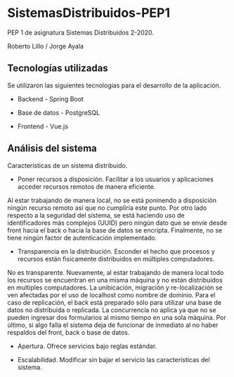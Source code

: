 # SistemasDistribuidos-PEP1
PEP 1 de asignatura Sistemas Distribuidos 2-2020.

Roberto Lillo / Jorge Ayala

## Tecnologías utilizadas

Se utilizaron las siguientes tecnologías para el desarrollo de la aplicación.

- Backend - Spring Boot

- Base de datos - PostgreSQL

- Frontend - Vue.js

## Análisis del sistema

Características de un sistema distribuido.

- Poner recursos a disposición.
Facilitar a los usuarios y aplicaciones acceder recursos remotos de manera eficiente.

Al estar trabajando de manera local, no se está poninendo a disposición ningún recurso remoto así que no cumpliría este punto. Por otro lado respecto a la seguridad del sistema, se está haciendo uso de identificadores más complejos (UUID) pero ningún dato que se envíe desde front hacia el back o hacia la base de datos se encripta. Finalmente, no se tiene ningún factor de autenticación implementado.

- Transparencia en la distribución.
 Esconder el hecho que procesos y recursos están fisicamente distribuidos en múltiples computadores.
 
No es transparente. Nuevamente, al estar trabajando de manera local todo los recursos se encuentran en una misma máquina y no están distribuidos en multiples computadores. La unibicación, migración y re-localización se ven afectadas por el uso de localhost como nombre de dominio. Para el caso de replicación, el back está preparado sólo para utilizar una base de datos no distribuida o replicada. La concurrencia no aplica ya que no se pueden ingresar dos formularios al mismo tiempo en una sola máquina. Por último, si algo falla el sistema deja de funcionar de inmediato al no haber respaldos del front, back o base de datos.

- Apertura.
Ofrece servicios bajo reglas estándar.


- Escalabilidad.
Modificar sin bajar el servicio las características del sistema.

